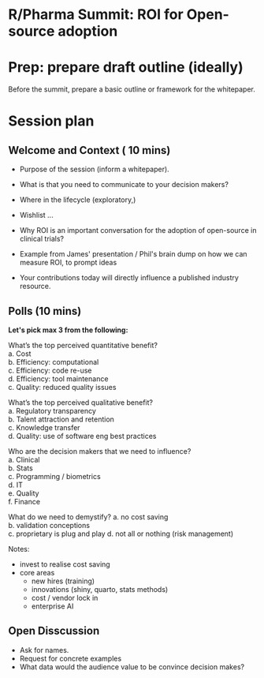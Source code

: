   
# R/Pharma Summit: ROI for Open-source adoption


# Prep: prepare draft outline (ideally) 

Before the summit, prepare a basic outline or framework for the whitepaper. 


# Session plan

## Welcome and Context ( 10 mins)

- Purpose of the session (inform a whitepaper).
- What is that you need to communicate to your decision makers?
- Where in the lifecycle (exploratory,)
- Wishlist ...

- Why ROI is an important conversation for the adoption of open-source in clinical trials?

- Example from James' presentation / Phil's brain dump on how we can measure ROI, to prompt ideas 

- Your contributions today will directly influence a published industry resource.

## Polls (10 mins)

**Let's pick max 3 from the following:**

What’s the top perceived quantitative benefit?   
  a. Cost   
  b. Efficiency: computational  
  c. Efficiency: code re-use  
  d. Efficiency: tool maintenance  
  c. Quality: reduced quality issues  

What’s the top perceived qualitative benefit?   
  a. Regulatory transparency   
  b. Talent attraction and retention  
  c. Knowledge transfer  
  d. Quality: use of software eng best practices


 Who are the decision makers that we need to influence?   
   a. Clinical  
   b. Stats  
   c. Programming / biometrics  
   d. IT  
   e. Quality  
   f. Finance  

  What do we need to demystify? 
    a. no cost saving  
    b. validation conceptions  
    c. proprietary is plug and play
    d. not all or nothing (risk management)
    
Notes: 
- invest to realise cost saving
- core areas
  - new hires (training)
  - innovations (shiny, quarto, stats methods)
  - cost / vendor lock in
  - enterprise AI 
  
## Open Disscussion 
- Ask for names. 
- Request for concrete examples
- What data would the audience value to be convince decision makes?




